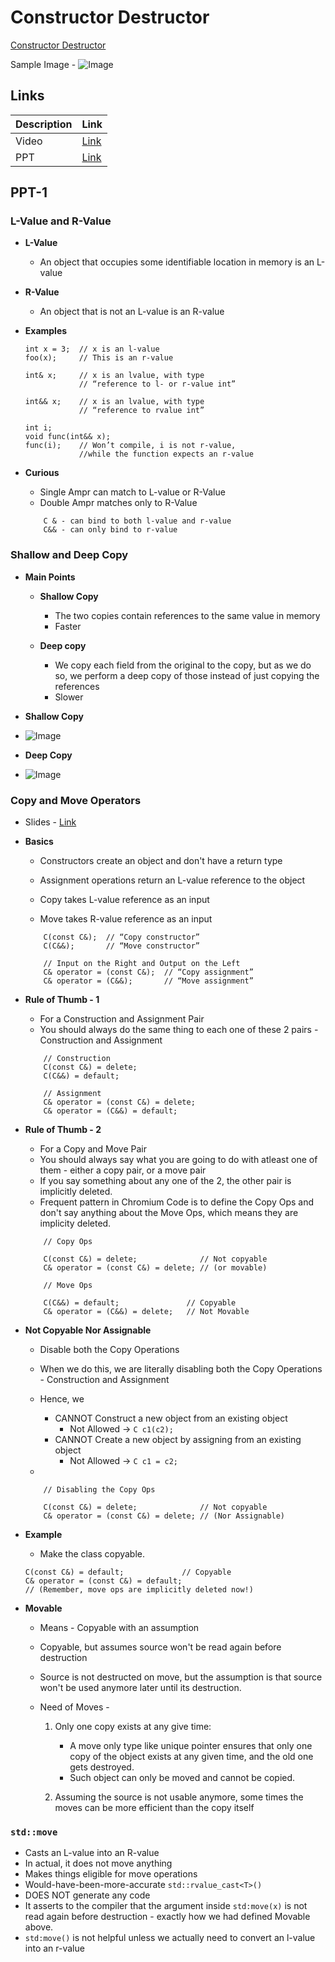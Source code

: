 # Constructor Destructor

[Constructor Destructor](https://drive.google.com/uc?id=1go_6sfxajDvqBAvp-aCjSb7w21wBetQr)


Sample Image - ![Image](https://drive.google.com/uc?id=)

## Links

| Description | Link                                                                                                                                                              |
| ----------- | ----------------------------------------------------------------------------------------------------------------------------------------------------------------- |
| Video       | [Link](https://www.youtube.com/watch?v=ZoMkfOK-xKM )                                                                                                              |
| PPT         | [Link](https://docs.google.com/presentation/d/1aW5UvMqr7nIeWDMVlXh0It4pit8MBMlwfp1OcgwH9Zg/edit?resourcekey=0-w-NXIU6M8dxTngKHJxPOgw#slide=id.gd01c13137e_0_202 ) |
  
## PPT-1

### L-Value and R-Value

*   **L-Value**
    *   An object that occupies some identifiable location in memory is an L-value
  
*   **R-Value**
    *   An object that is not an L-value is an R-value

*   **Examples**

    ```
    int x = 3;  // x is an l-value
    foo(x);     // This is an r-value

    int& x;     // x is an lvalue, with type
                // “reference to l- or r-value int”

    int&& x;    // x is an lvalue, with type
                // “reference to rvalue int”

    int i;
    void func(int&& x);
    func(i);    // Won’t compile, i is not r-value, 
                //while the function expects an r-value
    ```

*   **Curious**
  
    *   Single Ampr can match to L-value or R-Value
    *   Double Ampr matches only to R-Value
  
    ```
        C & - can bind to both l-value and r-value
        C&& - can only bind to r-value
    ```

### Shallow and Deep Copy

*   **Main Points**

    *   **Shallow Copy**
        *   The two copies contain references to the same value in memory
        *   Faster
  
    *   **Deep copy**
        *   We copy each field from the original to the copy, but as we do so, we perform a deep copy of those instead of just copying the references
        *   Slower

*   **Shallow Copy**
*   ![Image](https://drive.google.com/uc?id=1Yg5QfEG_MX7TxkphsSORP68goeTn4wmK)

*   **Deep Copy**
*   ![Image](https://drive.google.com/uc?id=1jZxRBJJ4DUq_0BIXnQ0i-FAzSWuZzt0a)


### Copy and Move Operators

* Slides -  [Link](https://docs.google.com/presentation/d/1aW5UvMqr7nIeWDMVlXh0It4pit8MBMlwfp1OcgwH9Zg/edit?resourcekey=0-w-NXIU6M8dxTngKHJxPOgw#slide=id.gd01c13137e_2_38)

*  **Basics** 

    *   Constructors create an object and don't have a return type
    *   Assignment operations return an L-value reference to the object
  
    *   Copy takes L-value reference as an input
    *   Move takes R-value reference as an input

  
    ```
        C(const C&);  // “Copy constructor”
        C(C&&);       // “Move constructor”

        // Input on the Right and Output on the Left
        C& operator = (const C&);  // “Copy assignment”
        C& operator = (C&&);       // “Move assignment”
    ```

*   **Rule of Thumb - 1**
  
    *   For a Construction and Assignment Pair
    *   You should always do the same thing to each one of these 2 pairs - Construction and Assignment

    ```
        // Construction
        C(const C&) = delete;
        C(C&&) = default;
        
        // Assignment
        C& operator = (const C&) = delete;
        C& operator = (C&&) = default;

    ```

*   **Rule of Thumb - 2** 
 
    *   For a Copy and Move Pair
    *   You should always say what you are going to do with atleast one of them - either a copy pair, or a move pair
    *   If you say something about any one of the 2, the other pair is implicitly deleted.
    *   Frequent pattern in Chromium Code is to define the Copy Ops and don't say anything about the Move Ops, which means they are implicity deleted. 

    ```
        // Copy Ops

        C(const C&) = delete;              // Not copyable
        C& operator = (const C&) = delete; // (or movable)
    ```

    ```
        // Move Ops

        C(C&&) = default;               // Copyable
        C& operator = (C&&) = delete;   // Not Movable
    ```

*   **Not Copyable Nor Assignable**

    *  Disable both the Copy Operations
    *  When we do this, we are literally disabling both the Copy Operations - Construction and Assignment
    *  Hence, we
       *  CANNOT Construct a new object from an existing object
            *   Not Allowed -> `C c1(c2);`
       *  CANNOT Create a new object by assigning from an existing object
            *   Not Allowed -> `C c1 = c2;`

    *   
    ```
        // Disabling the Copy Ops

        C(const C&) = delete;              // Not copyable
        C& operator = (const C&) = delete; // (Nor Assignable)
    ```

*   **Example**
    *   Make the class copyable.

    ```
    C(const C&) = default;             // Copyable
    C& operator = (const C&) = default;
    // (Remember, move ops are implicitly deleted now!)
    ```

*   **Movable**
    *   Means - Copyable with an assumption
    *   Copyable, but assumes source won't be read again before destruction
    *   Source is not destructed on move, but the assumption is that source won't be used anymore later until its destruction. 
  
    *   Need of Moves - 

        1. Only one copy exists at any give time:
           *   A move only type like unique pointer ensures that only one copy of the object exists at any given time, and the old one gets destroyed. 
           *   Such object can only be moved and cannot be copied. 

        2.    Assuming the source is not usable anymore, some times the moves can be more efficient than the copy itself


### `std::move`
    
*   Casts an L-value into an R-value
*   In actual, it does not move anything
*   Makes things eligible for move operations
*   Would-have-been-more-accurate `std::rvalue_cast<T>()`
*   DOES NOT generate any code
*   It asserts to the compiler that the argument inside `std:move(x)` is not read again before destruction - exactly how we had defined Movable above.
*   `std:move()` is not helpful unless we actually need to convert an l-value into an r-value

